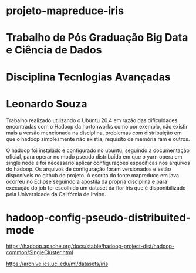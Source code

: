 # projeto-mapreduce-iris
# Trabalho de Pós Graduação Big Data e Ciência de Dados 
# Disciplina Tecnlogias Avançadas
# Leonardo Souza

Trabalho realizado utilizando o Ubuntu 20.4 em razão das dificuldades encontradas com o Hadoop da hortonworks como por exemplo, não existir mais a versão mencionada na disciplina, problemas com distribuição em que o hadoop simplesmente não existia, requisito de memória ram e outros.

O hadoop foi instalado e configurado no ubuntu, seguindo a documentação oficial, para operar no modo pseudo distribuído em que o yarn opera em single node e foi necessário aplicar configurações específicas nos arquivos do hadoop. Os arquivos de configuração foram versionados e estão disponíveis no github do projeto.
A escrita do fonte mapreduce em java ocorreu no Eclipse seguindo a apostila da própria disciplina e para execução do job foi escolhido um dataset da flor íris que é disponibilizado pela Universidade da Califórnia de Irvine. 


# hadoop-config-pseudo-distribuited-mode
https://hadoop.apache.org/docs/stable/hadoop-project-dist/hadoop-common/SingleCluster.html



https://archive.ics.uci.edu/ml/datasets/iris
